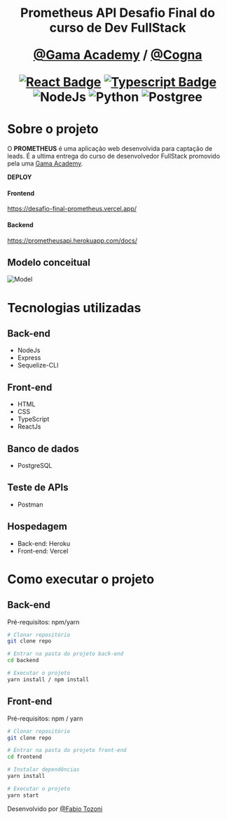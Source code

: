 <h1 align="center">
    <strong>Prometheus API</strong>
    Desafio Final do curso de Dev FullStack

[@Gama Academy](https://www.gama.academy/ "@Gama Academy") / [@Cogna](https://www.cogna.com.br/"@Cogna") 

[![React Badge](https://img.shields.io/badge/-React-61DBFB?style=for-the-badge&labelColor=black&logo=react&logoColor=61DBFB)](#) [![Typescript Badge](https://img.shields.io/badge/-Typescript-007acc?style=for-the-badge&labelColor=black&logo=typescript&logoColor=007acc)](#) ![NodeJs](https://img.shields.io/badge/Node.js-43853D?style=for-the-badge&logo=node.js&logoColor=white "NodeJs") ![Python](https://img.shields.io/badge/Python-14354C?style=for-the-badge&logo=python&logoColor=white "Python") ![Postgree](https://img.shields.io/badge/PostgreSQL-316192?style=for-the-badge&logo=postgresql&logoColor=white "Postgree")




# Sobre o projeto

O **PROMETHEUS** é uma aplicação web desenvolvida para captação de leads. É a ultima entrega do curso de desenvolvedor FullStack promovido pela uma [Gama Academy](https://www.gama.academy/ "Site da @Gama").


**DEPLOY**

#### Frontend
https://desafio-final-prometheus.vercel.app/
#### Backend
https://prometheusapi.herokuapp.com/docs/





## Modelo conceitual
![Model](https://raw.githubusercontent.com/educacao-gama/desafios-gama/main/escolar/leads/diagrama.PNG "Model")




# Tecnologias utilizadas
## Back-end
- NodeJs
- Express
- Sequelize-CLI
## Front-end
- HTML 
- CSS
- TypeScript
- ReactJs
##  Banco de dados
-  PostgreSQL
##  Teste de APIs
-  Postman
##  Hospedagem
- Back-end: Heroku
- Front-end: Vercel


# Como executar o projeto

## Back-end
Pré-requisitos: npm/yarn

```bash
# Clonar repositório
git clone repo

# Entrar na pasta do projeto back-end
cd backend

# Executar o projeto
yarn install / npm install
```

## Front-end 
Pré-requisitos: npm / yarn 

```bash
# Clonar repositório
git clone repo

# Entrar na pasta do projeto front-end
cd frontend

# Instalar dependências
yarn install

# Executar o projeto
yarn start
```

Desenvolvido por 
    [@Fabio Tozoni](https://www.linkedin.com/in/fabio-tozoni/ "@Fabio Tozoni") 
